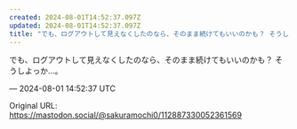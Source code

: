 ```yaml
---
created: 2024-08-01T14:52:37.097Z
updated: 2024-08-01T14:52:37.097Z
title: "でも、ログアウトして見えなくしたのなら、そのまま続けてもいいのかも？ そうしよっ[...]"
---
```


<p>でも、ログアウトして見えなくしたのなら、そのまま続けてもいいのかも？ そうしよっか…。</p>

&mdash; 2024-08-01 14:52:37 UTC

Original URL: https://mastodon.social/@sakuramochi0/112887330052361569
